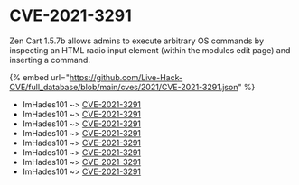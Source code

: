 # CVE-2021-3291

Zen Cart 1.5.7b allows admins to execute arbitrary OS commands by inspecting an HTML radio input element (within the modules edit page) and inserting a command.

{% embed url="https://github.com/Live-Hack-CVE/full_database/blob/main/cves/2021/CVE-2021-3291.json" %}


* ImHades101 ~> [CVE-2021-3291](https://www.alice-snow.ru/2021/database/cve-2021-3291/cve-2021-3291-imhades101)
* ImHades101 ~> [CVE-2021-3291](https://www.alice-snow.ru/2021/database/cve-2021-3291/cve-2021-3291-imhades101)
* ImHades101 ~> [CVE-2021-3291](https://www.alice-snow.ru/2021/database/cve-2021-3291/cve-2021-3291-imhades101)
* ImHades101 ~> [CVE-2021-3291](https://www.alice-snow.ru/2021/database/cve-2021-3291/cve-2021-3291-imhades101)
* ImHades101 ~> [CVE-2021-3291](https://www.alice-snow.ru/2021/database/cve-2021-3291/cve-2021-3291-imhades101)
* ImHades101 ~> [CVE-2021-3291](https://www.alice-snow.ru/2021/database/cve-2021-3291/cve-2021-3291-imhades101)
* ImHades101 ~> [CVE-2021-3291](https://www.alice-snow.ru/2021/database/cve-2021-3291/cve-2021-3291-imhades101)
* ImHades101 ~> [CVE-2021-3291](https://www.alice-snow.ru/2021/database/cve-2021-3291/cve-2021-3291-imhades101)